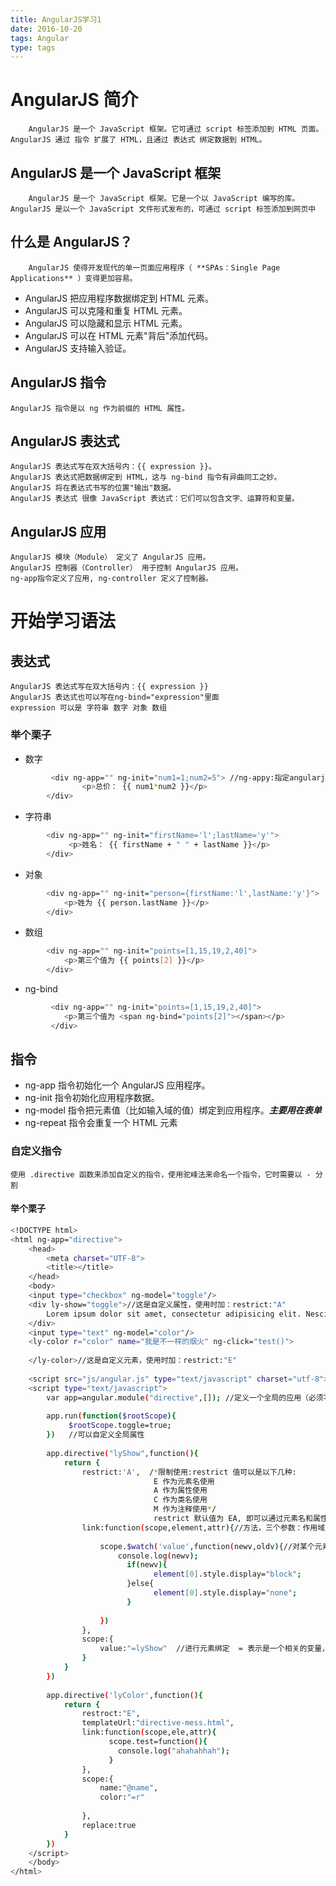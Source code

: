 ```yaml
---
title: AngularJS学习1
date: 2016-10-20
tags: Angular
type: tags
---
```

# AngularJS 简介
		AngularJS 是一个 JavaScript 框架。它可通过 script 标签添加到 HTML 页面。AngularJS 通过 指令 扩展了 HTML，且通过 表达式 绑定数据到 HTML。
## AngularJS 是一个 JavaScript 框架
		AngularJS 是一个 JavaScript 框架。它是一个以 JavaScript 编写的库。AngularJS 是以一个 JavaScript 文件形式发布的，可通过 script 标签添加到网页中
## 什么是 AngularJS？
		AngularJS 使得开发现代的单一页面应用程序（ **SPAs：Single Page Applications** ）变得更加容易。

 - AngularJS 把应用程序数据绑定到 HTML 元素。
 - AngularJS 可以克隆和重复 HTML 元素。
 - AngularJS 可以隐藏和显示 HTML 元素。
 - AngularJS 可以在 HTML 元素"背后"添加代码。
 - AngularJS 支持输入验证。
## AngularJS 指令
	AngularJS 指令是以 ng 作为前缀的 HTML 属性。
## AngularJS 表达式
	AngularJS 表达式写在双大括号内：{{ expression }}。
	AngularJS 表达式把数据绑定到 HTML，这与 ng-bind 指令有异曲同工之妙。
	AngularJS 将在表达式书写的位置"输出"数据。
	AngularJS 表达式 很像 JavaScript 表达式：它们可以包含文字、运算符和变量。
## AngularJS 应用
	AngularJS 模块（Module） 定义了 AngularJS 应用。
	AngularJS 控制器（Controller） 用于控制 AngularJS 应用。
	ng-app指令定义了应用, ng-controller 定义了控制器。
# 开始学习语法
## 表达式
	AngularJS 表达式写在双大括号内：{{ expression }}
	AngularJS 表达式也可以写在ng-bind="expression"里面
	expression 可以是 字符串 数字 对象 数组
### 举个栗子
 - 数字

``` bash
		 <div ng-app="" ng-init="num1=1;num2=5"> //ng-appy:指定angularjs的应用范围，ng-init:初始化变量
				<p>总价： {{ num1*num2 }}</p> 
		</div>
```

 - 字符串

``` bash
		<div ng-app="" ng-init="firstName='l';lastName='y'">
			 <p>姓名： {{ firstName + " " + lastName }}</p>
		</div>
```

 - 对象

``` bash
		<div ng-app="" ng-init="person={firstName:'l',lastName:'y'}">
			<p>姓为 {{ person.lastName }}</p>
		</div>
```

 - 数组

``` bash
		<div ng-app="" ng-init="points=[1,15,19,2,40]">
			<p>第三个值为 {{ points[2] }}</p>
		</div>
```
  - ng-bind

``` bash
		 <div ng-app="" ng-init="points=[1,15,19,2,40]">
			<p>第三个值为 <span ng-bind="points[2]"></span></p>
	     </div>
```
## 指令
 - ng-app 指令初始化一个 AngularJS 应用程序。
 - ng-init 指令初始化应用程序数据。
 - ng-model 指令把元素值（比如输入域的值）绑定到应用程序。***主要用在表单***
 - ng-repeat 指令会重复一个 HTML 元素


### 自定义指令
	使用 .directive 函数来添加自定义的指令，使用驼峰法来命名一个指令，它时需要以 - 分割
#### 举个栗子

``` bash
<!DOCTYPE html>
<html ng-app="directive">
	<head>
		<meta charset="UTF-8">
		<title></title>
	</head>
	<body>
	<input type="checkbox" ng-model="toggle"/>
	<div ly-show="toggle">//这是自定义属性，使用时加：restrict:"A"
		Lorem ipsum dolor sit amet, consectetur adipisicing elit. Nesciunt iste ex labore iure ut blanditiis eos eum voluptates odit nulla nisi delectus aut assumenda qui facere iusto nobis quis possimus.
	</div>
	<input type="text" ng-model="color"/>
	<ly-color r="color" name="我是不一样的烟火" ng-click="test()">
		
	</ly-color>//这是自定义元素，使用时加：restrict:"E"
	
    <script src="js/angular.js" type="text/javascript" charset="utf-8"></script>
    <script type="text/javascript">
		var app=angular.module("directive",[]); //定义一个全局的应用（必须写）
		
		app.run(function($rootScope){
			 $rootScope.toggle=true;
		})   //可以自定义全局属性
		
		app.directive("lyShow",function(){
			return {
				restrict:'A',  /*限制使用:restrict 值可以是以下几种:
								E 作为元素名使用
								A 作为属性使用
								C 作为类名使用
								M 作为注释使用*/
								restrict 默认值为 EA, 即可以通过元素名和属性名来调用指令。
				link:function(scope,element,attr){//方法，三个参数：作用域,dom，以及，属性
					
					scope.$watch('value',function(newv,oldv){//对某个元素进行监听它的值得变化，参数1新值，参数2旧值
						console.log(newv);
						  if(newv){
						  		element[0].style.display="block";
						  }else{
						  		element[0].style.display="none";
						  }
						
					})
				},
				scope:{
					value:"=lyShow"  //进行元素绑定  = 表示是一个相关的变量，@表示是某个字符，&表示方法
				}
			}
		})
		
		app.directive('lyColor',function(){
			return {
				restroct:"E",
				templateUrl:"directive-mess.html",
				link:function(scope,ele,attr){
					  scope.test=function(){
					  	console.log("ahahahhah");
					  }
				},
				scope:{
					name:"@name",
					color:"=r"
					
				},
				replace:true
			}
		})
    </script>
	</body>
</html>

```


